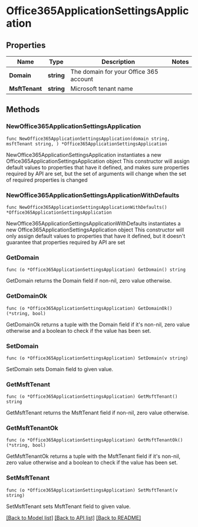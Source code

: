 # Office365ApplicationSettingsApplication

## Properties

Name | Type | Description | Notes
------------ | ------------- | ------------- | -------------
**Domain** | **string** | The domain for your Office 365 account | 
**MsftTenant** | **string** | Microsoft tenant name | 

## Methods

### NewOffice365ApplicationSettingsApplication

`func NewOffice365ApplicationSettingsApplication(domain string, msftTenant string, ) *Office365ApplicationSettingsApplication`

NewOffice365ApplicationSettingsApplication instantiates a new Office365ApplicationSettingsApplication object
This constructor will assign default values to properties that have it defined,
and makes sure properties required by API are set, but the set of arguments
will change when the set of required properties is changed

### NewOffice365ApplicationSettingsApplicationWithDefaults

`func NewOffice365ApplicationSettingsApplicationWithDefaults() *Office365ApplicationSettingsApplication`

NewOffice365ApplicationSettingsApplicationWithDefaults instantiates a new Office365ApplicationSettingsApplication object
This constructor will only assign default values to properties that have it defined,
but it doesn't guarantee that properties required by API are set

### GetDomain

`func (o *Office365ApplicationSettingsApplication) GetDomain() string`

GetDomain returns the Domain field if non-nil, zero value otherwise.

### GetDomainOk

`func (o *Office365ApplicationSettingsApplication) GetDomainOk() (*string, bool)`

GetDomainOk returns a tuple with the Domain field if it's non-nil, zero value otherwise
and a boolean to check if the value has been set.

### SetDomain

`func (o *Office365ApplicationSettingsApplication) SetDomain(v string)`

SetDomain sets Domain field to given value.


### GetMsftTenant

`func (o *Office365ApplicationSettingsApplication) GetMsftTenant() string`

GetMsftTenant returns the MsftTenant field if non-nil, zero value otherwise.

### GetMsftTenantOk

`func (o *Office365ApplicationSettingsApplication) GetMsftTenantOk() (*string, bool)`

GetMsftTenantOk returns a tuple with the MsftTenant field if it's non-nil, zero value otherwise
and a boolean to check if the value has been set.

### SetMsftTenant

`func (o *Office365ApplicationSettingsApplication) SetMsftTenant(v string)`

SetMsftTenant sets MsftTenant field to given value.



[[Back to Model list]](../README.md#documentation-for-models) [[Back to API list]](../README.md#documentation-for-api-endpoints) [[Back to README]](../README.md)


